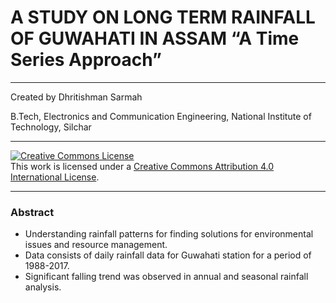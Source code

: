 # A STUDY ON LONG TERM RAINFALL OF GUWAHATI IN ASSAM “A Time Series Approach”
---
Created by Dhritishman Sarmah

B.Tech, Electronics and Communication Engineering,
National Institute of Technology, Silchar

---

<a rel="license" href="http://creativecommons.org/licenses/by/4.0/"><img alt="Creative Commons License" style="border-width:0" src="https://i.creativecommons.org/l/by/4.0/88x31.png" /></a><br />This work is licensed under a <a rel="license" href="http://creativecommons.org/licenses/by/4.0/">Creative Commons Attribution 4.0 International License</a>.

---
### Abstract

* Understanding rainfall patterns for finding solutions for environmental issues and resource management.
* Data consists of daily rainfall data for Guwahati station for a period of 1988-2017.
* Significant falling trend was observed in annual and seasonal rainfall analysis.
